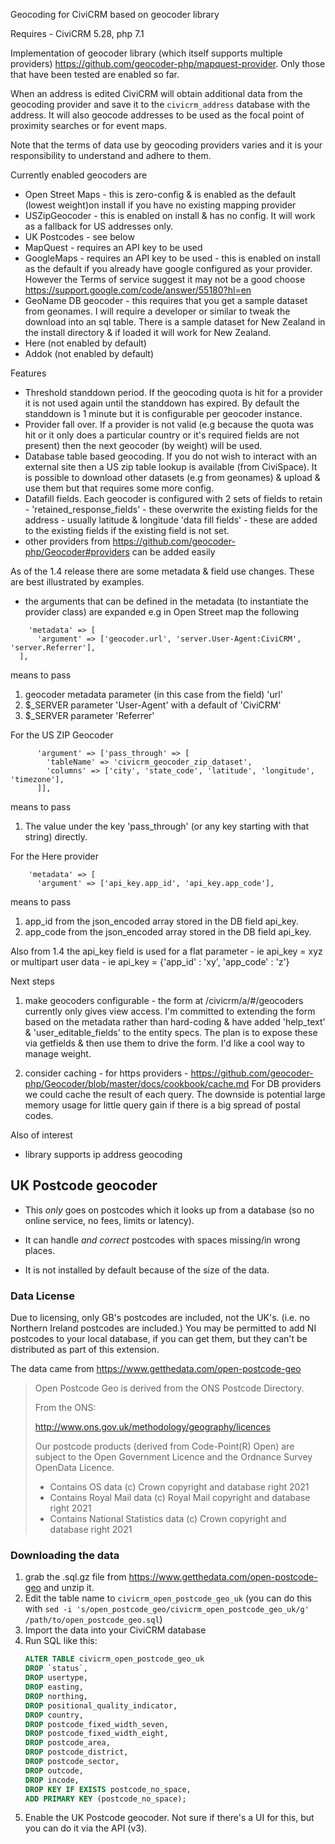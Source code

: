Geocoding for CiviCRM based on geocoder library

Requires - CiviCRM 5.28, php 7.1

Implementation of geocoder library (which itself supports multiple providers) https://github.com/geocoder-php/mapquest-provider. Only those that have been tested are enabled so far.

When an address is edited CiviCRM will obtain additional data from the geocoding provider
and save it to the `civicrm_address` database with the address. It will also geocode addresses
to be used as the focal point of proximity searches or for event maps.

Note that the terms of data use by geocoding providers varies and it is your responsibility
to understand and adhere to them.

Currently enabled geocoders are

- Open Street Maps - this is zero-config & is enabled as the default (lowest weight)on install if you have no existing mapping provider
- USZipGeocoder - this is enabled on install & has no config. It will work as a fallback for US addresses only.
- UK Postcodes - see below
- MapQuest - requires an API key to be used
- GoogleMaps - requires an API key to be used - this is enabled on install as the default if you
already have google configured as your provider. However the Terms of service suggest it may not be a good choose https://support.google.com/code/answer/55180?hl=en
- GeoName DB geocoder - this requires that you get a sample dataset from geonames. I will require a developer or similar to tweak the download into an sql table. There is a sample dataset for New Zealand in the install directory & if loaded it will work for New Zealand.
- Here (not enabled by default)
- Addok (not enabled by default)

Features

- Threshold standdown period. If the geocoding quota is hit for a provider it is not used
again until the standdown has expired. By default the standdown is 1 minute but it is configurable per geocoder instance.
- Provider fall over. If a provider is not valid (e.g because the quota was hit or it only does a
 particular country or it's required fields are not present) then the next geocoder (by weight)
 will be used.
- Database table based geocoding. If you do not wish to interact with an external site then
a US zip table lookup is available (from CiviSpace). It is possible to download other datasets (e.g from geonames) & upload & use them but that requires some more config.
- Datafill fields. Each geocoder is configured with 2 sets of fields to retain - 'retained_response_fields' - these overwrite the existing fields for the address - usually latitude & longitude
  'data fill fields' - these are added to the existing fields if the existing field is not set.
- other providers from https://github.com/geocoder-php/Geocoder#providers can be added easily


As of the 1.4 release there are some metadata & field use changes. These are
best illustrated by examples.

 - the arguments that can be defined in the metadata (to instantiate the provider class) are expanded
e.g in Open Street map the following
```
    'metadata' => [
      'argument' => ['geocoder.url', 'server.User-Agent:CiviCRM', 'server.Referrer'],
  ],
```

means to pass
1) geocoder metadata parameter (in this case from the field) 'url'
2) $_SERVER parameter 'User-Agent' with a default of 'CiviCRM'
3) $_SERVER parameter 'Referrer'

For the US ZIP Geocoder
```
      'argument' => ['pass_through' => [
        'tableName' => 'civicrm_geocoder_zip_dataset',
        'columns' => ['city', 'state_code', 'latitude', 'longitude', 'timezone'],
      ]],
```
means to pass
1) The value under the key 'pass_through' (or any key starting with that string) directly.

For the Here provider
```
    'metadata' => [
      'argument' => ['api_key.app_id', 'api_key.app_code'],
```
means to pass
1) app_id from the json_encoded array stored in the DB field api_key.
2) app_code from the json_encoded array stored in the DB field api_key.

Also from 1.4 the api_key field is used for a flat parameter - ie
api_key = xyz
or multipart user data - ie
api_key = {'app_id' : 'xy', 'app_code' : 'z'}

Next steps

1) make geocoders configurable - the form at /civicrm/a/#/geocoders
currently only gives view access. I'm committed to extending the form based on the metadata rather than hard-coding & have added 'help_text' & 'user_editable_fields' to the entity specs. The plan is to expose these via getfields & then use them to drive the form. I'd like a cool way to manage weight.

2) consider caching - for https providers - https://github.com/geocoder-php/Geocoder/blob/master/docs/cookbook/cache.md
For DB providers we could cache the result of each query. The downside is potential
large memory usage for little query gain if there is a big spread of postal codes.


Also of interest
- library supports ip address geocoding

## UK Postcode geocoder

- This *only* goes on postcodes which it looks up from a database (so no online service, no fees, limits or latency).

- It can handle *and correct* postcodes with spaces missing/in wrong places.

- It is not installed by default because of the size of the data.

### Data License

Due to licensing, only GB's postcodes are included, not the UK's. (i.e. no
Northern Ireland postcodes are included.) You may be permitted to add NI
postcodes to your local database, if you can get them, but they can't be
distributed as part of this extension.

The data came from https://www.getthedata.com/open-postcode-geo

> Open Postcode Geo is derived from the ONS Postcode Directory.
>
> From the ONS:
>
> http://www.ons.gov.uk/methodology/geography/licences
>
> Our postcode products (derived from Code-Point(R) Open) are subject to the Open Government Licence and the Ordnance Survey OpenData Licence.
>
> - Contains OS data (c) Crown copyright and database right 2021
> - Contains Royal Mail data (c) Royal Mail copyright and database right 2021
> - Contains National Statistics data (c) Crown copyright and database right 2021

### Downloading the data

1. grab the .sql.gz file from https://www.getthedata.com/open-postcode-geo and unzip it.
2. Edit the table name to `civicrm_open_postcode_geo_uk` (you can do this with `sed -i 's/open_postcode_geo/civicrm_open_postcode_geo_uk/g' /path/to/open_postcode_geo.sql`)
3. Import the data into your CiviCRM database
4. Run SQL like this:
    ```sql
    ALTER TABLE civicrm_open_postcode_geo_uk
    DROP `status`,
    DROP usertype,
    DROP easting,
    DROP northing,
    DROP positional_quality_indicator,
    DROP country,
    DROP postcode_fixed_width_seven,
    DROP postcode_fixed_width_eight,
    DROP postcode_area,
    DROP postcode_district,
    DROP postcode_sector,
    DROP outcode,
    DROP incode,
    DROP KEY IF EXISTS postcode_no_space,
    ADD PRIMARY KEY (postcode_no_space);
    ```
5. Enable the UK Postcode geocoder. Not sure if there's a UI for this, but you can do it via the API (v3).

